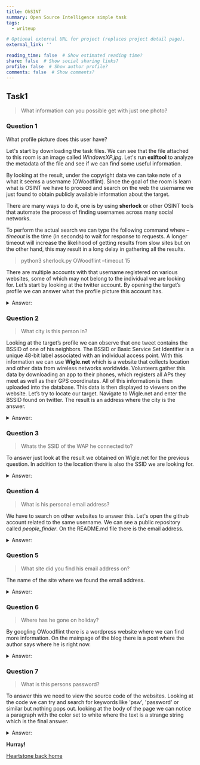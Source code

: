 ```yaml
---
title: OhSINT
summary: Open Source Intelligence simple task
tags:
  - writeup

# Optional external URL for project (replaces project detail page).
external_link: ''

reading_time: false  # Show estimated reading time?
share: false  # Show social sharing links?
profile: false  # Show author profile?
comments: false  # Show comments?
---
```

## Task1

> What information can you possible get with just one photo?

### Question 1
What profile picture does this user have?

Let's start by downloading the task files. We can see that the file attached to this room is an image called *WindowsXP.jpg*. Let's run **exiftool** to analyze the metadata of the file and see if we can find some useful information.

By looking at the result, under the copyright data we can take note of a what it seems a username (OWoodflint). 
Since the goal of the room is learn what is OSINT we have to proceed and search on the web the username we just found to obtain publicly available information about the target. 

There are many ways to do it, one is by using **sherlock** or other OSINT tools that automate the process of finding usernames across many social networks. 

To perform the actual search we can type the following command where *–timeout* is the time (in seconds) to wait for response to requests. A longer timeout will increase the likelihood of getting results from slow sites but on the other hand, this may result in a long delay in gathering all the results. 

> python3 sherlock.py OWoodflint –timeout 15

There are multiple accounts with that username registered on various websites, some
of which may not belong to the individual we are looking for. Let’s start by looking at the twitter account. By opening the target’s profile we can answer what the profile picture this account has.

<details>
  <summary>Answer:</summary>
  <p>
	cat
  </p>
</details>


### Question 2
> What city is this person in?

Looking at the target’s profile we can observe that one tweet contains the BSSID of one of his neighbors.
The BSSID or Basic Service Set Identifier is a unique 48-bit label associated with an individual access point. With this information we can use **Wigle.net** which is a website that collects location and other data from wireless networks worldwide. Volunteers gather this data by downloading an app to their phones, which registers all APs they meet as well as their GPS coordinates. All of this information is then uploaded into the database. This data is then displayed to viewers on the website.
Let’s try to locate our target. Navigate to Wigle.net and enter the BSSID found on twitter. The result is an address where the city is the answer.

<details>
  <summary>Answer:</summary>
  <p>
	London
  </p>
</details>

### Question 3
> Whats the SSID of the WAP he connected to?

To answer just look at the result we obtained on Wigle.net for the previous question. In addition to the location there is also the SSID we are looking for. 

<details>
  <summary>Answer:</summary>
  <p>
	UnileverWiFi
  </p>
</details>

### Question 4
> What is his personal email address?

We have to search on other websites to answer this.  Let's open the github account related to the same username. We can see a public repository called *people_finder*.  On the README.md file there is the email address. 

<details>
  <summary>Answer:</summary>
  <p>
	OWoodflint@gmail.com
  </p>
</details>

### Question 5
> What site did you find his email address on?

The name of the site where we found the email address.

<details>
  <summary>Answer:</summary>
  <p>
	Github
  </p>
</details>

### Question 6
> Where has he gone on holiday?

By googling OWoodflint there is a wordpress website where we can find more information. On the mainpage of the blog there is a post where the author says where he is right now.

<details>
  <summary>Answer:</summary>
  <p>
	New York
  </p>
</details>

### Question 7
> What is this persons password?

To answer this we need to view the source code of the websites. Looking at the code we can try and search for keywords like 'psw', 'password' or similar but nothing pops out. looking at the body of the page we can notice a paragraph with the color set to white where the text is a strange string which is the final answer.

<details>
  <summary>Answer:</summary>
  <p>
	pennYDr0pper.!
  </p>
</details>


**Hurray!**

[Heartstone back home](https://matteogreek.github.io/)